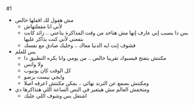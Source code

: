 
#1
- مش هقول لك اقفلها خالص
	- لأني انا مقفلتهاش 
	- بس دا بسبب إني عارف إنها مش هتاخد من وقت المذاكرة بتاعتي .. زائد كانت بتفعني لأني كنت بذاكر عليها
	- فشوف إنت ايه الدنيا معاك .. وخليك صادق مع نفسك
- بس للعلم
	- مكنتش بتفتح فيسبوك تقريبا خالص .. من يومي وانا بكره التطبيق دا
	- ولا واتس
	- كل الوقت كان يوتيوب
	- وايجي بيست برضو
	- ومكتنش بسمع عن الترند نهائي .. يمكن مكنتش اعرفه اصلا
- ومتخفش العالم مش هيتغير في النص الساعة اللي هتذاكرها دي
	- اشتغل بس وشوف اللي عليك